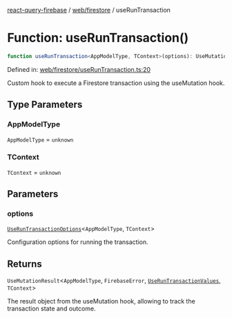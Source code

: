 [react-query-firebase](../../../modules.md) / [web/firestore](../index.md) / useRunTransaction

# Function: useRunTransaction()

```ts
function useRunTransaction<AppModelType, TContext>(options): UseMutationResult<AppModelType, FirebaseError, UseRunTransactionValues, TContext>
```

Defined in: [web/firestore/useRunTransaction.ts:20](https://github.com/vpishuk/react-query-firebase/blob/10e2945f75363a784c3dfc0e90b9f7a489dcc848/web/firestore/useRunTransaction.ts#L20)

Custom hook to execute a Firestore transaction using the useMutation hook.

## Type Parameters

### AppModelType

`AppModelType` = `unknown`

### TContext

`TContext` = `unknown`

## Parameters

### options

[`UseRunTransactionOptions`](../type-aliases/UseRunTransactionOptions.md)\<`AppModelType`, `TContext`\>

Configuration options for running the transaction.

## Returns

`UseMutationResult`\<`AppModelType`, `FirebaseError`, [`UseRunTransactionValues`](../type-aliases/UseRunTransactionValues.md), `TContext`\>

The result object from the useMutation hook, allowing to track the transaction state and outcome.
